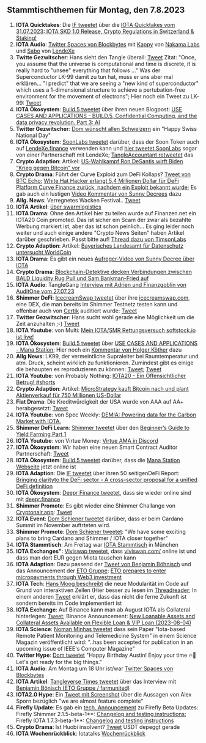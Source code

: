 ## Stammtischthemen für Montag, den 7.8.2023

1. **IOTA Quicktakes**: Die [IF tweetet]() über die [IOTA Quicktakes vom 31.07.2023: IOTA SKD 1.0 Release, Crypto Regulations in Switzerland & Staking!](https://www.youtube.com/watch?v=WYA7KNjS5zc)
2. **IOTA Audio**: [Twitter Spaces von Blockbytes](https://twitter.com/blockbytescom/status/1685688238650863616?s=20) mit [Kappy](https://twitter.com/Rob_Daykin) von [Nakama Labs](https://twitter.com/Nakama_Labs) und [Sabo](https://twitter.com/Sabo_LX) von [LendeXe](https://twitter.com/LendeXeFinance)
3. **Twitte Gezwitscher**: Hans sieht den Tangle überall: [Tweet](https://twitter.com/hus_qy/status/1686174914871476224?s=20) Zitat: "Once, you assume that the universe is computational and time is discrete, it is really hard to "unsee" everything that follows ..." Was der Superconductor LK-99 damit zu tun hat, muss er uns aber mal erklären... "I predict" that we are seeing a "new kind of superconductor"  which uses a 1-dimensional structure to achieve a pertubation-free environment for the movement of electrons"; Hier noch ein Tweet zu LK-99: [Tweet](https://twitter.com/Andercot/status/1686215574177841152?s=20)
4. **IOTA Ökosystem**: [Build.5 tweetet](https://twitter.com/build5tech/status/1686264605298098176?s=20) über ihren neuen Blogpost: [USE CASES AND APPLICATIONS - BUILD.5, Confidential Computing, and the data privacy revolution. Part 3: AI](https://build5.com/blog/cc-ai/)
5. **Twitter Gezwitscher**: [Dom wünscht allen Schweizern](https://twitter.com/DomSchiener/status/1686308332817018880?s=20) ein "Happy Swiss National Day"
6. **IOTA Ökosystem**: [SoonLabs tweetet](https://twitter.com/soon_labs/status/1686245881140686848?s=20) darüber, dass der Soon Token auch auf [LendeXe.finance](https://lendexe.fi/) verwenden kann und [hier tweetet SoonLabs](https://twitter.com/soon_labs/status/1686293954151559168?s=20) sogar von einer Partnerschaft mit LendeXe; [TangleAccountant retweetet](https://twitter.com/TangleAcctant/status/1686358685855944704?s=20) das
7. **Crypto Adaption**: Artikel: [US-Wahlkampf Ron DeSantis wirft Biden “Krieg gegen Bitcoin” vor ](https://www.btc-echo.de/schlagzeilen/ron-desantis-wirft-biden-krieg-gegen-bitcoin-vor-168916/)
8. **Crypto Drama**: Führt der Curve Exploid zum DeFi Kollaps? [Tweet von BTC Echo](https://twitter.com/btcecho/status/1686054612984352768?s=20); [White Hat Hacker erlangt 5,4 Millionen Dollar für DeFi Platform Curve Finance zurück, nachdem ein Exploit bekannt wurde](https://de.cryptonews.com/news/white-hat-hacker-erlangt-54-millionen-dollar-fur-defi-platform-curve-finance-zuruck.htm); Es gab auch ein lustigen [Video Kommentar von Sunny Decrees](https://twitter.com/Pleb_Style/status/1686333360916803585?s=20) dazu
9. **Allg. News**: Verregnetes Wacken Festival.. [Tweet](https://twitter.com/DerCasus/status/1686083837451784193?s=20)
10. **IOTA Artikel**: [über swarmlogistics](https://eustartup.news/startup-showcase-swarm-logistics-revolutionizing-fleet-control-systems/)
11. **IOTA Drama**: Ohne den Artikel hier zu teilen wurde auf Finanzen.net ein IOTA20 Coin promoted. Das ist sicher ein Scam der zwar als bezahlte Werbung markiert ist, aber das ist schon peinlich... Es ging leider noch weiter und auch einige andere "Crypto News Seiten" haben Artikel darüber geschrieben. Passt bitte auf! [Thread dazu von TimsonLabs](https://twitter.com/TimsonLabs/status/1686496744467468288?s=20)
12. **Crypto Adaption**: Artikel: [Bayerisches Landesamt für Datenschutz untersucht WorldCoin](https://de.beincrypto.com/bayerisches-landesamt-fuer-datenschutz-untersucht-worldcoin/?utm_source=twitter&utm_medium=social)
13. **IOTA Drama**: Es gibt ein neues [Aufreger-Video von Sunny Decree über IOTA](https://www.youtube.com/live/6ep4HHDYdiA?feature=share&t=3346) 
14. **Crypto Drama**: [Blockchain-Detektive decken Verbindungen zwischen BALD Liquidity Rug Pull und Sam Bankman-Fried auf](https://www.crypto-news-flash.com/de/blockchain-sleuths-uncover-links-between-bald-liquidity-rug-pull-and-sam-bankman-fried/?feed_id=22045&_unique_id=64c8c86527a75)
15. **IOTA Audio**: TangleGang [Interview mit Adrien und Finanzgoblin von AuditOne vom 27.07.23](https://www.youtube.com/watch?v=vIqRnzd5DTs)
16. **Shimmer DeFi**: [IcecreamSwap tweetet](https://twitter.com/icecream_swap/status/1686354183539019776?s=20) über ihre [icecreamswap.com](https://icecreamswap.com/), eine DEX, die man bereits im Shimmer Testnetz testen kann und offenbar auch von [Certik](https://twitter.com/CertiK) auditiert wurde: [Tweet](https://twitter.com/icecream_swap/status/1686625732556959744?s=20)
17. **Twitter Gezwitscher**: Hans sucht wohl gerade eine Möglichkeit um die Zeit anzuhalten ;-) [Tweet](https://twitter.com/hus_qy/status/1686362826497990662?s=20)
18. **IOTA Youtube**: von Multi: [Mein IOTA/SMR Rettungsversuch softstock.io ist live!](https://youtu.be/pHBCRNEuuFw)
19. **IOTA Ökosystem**: [Build.5 tweetet](https://twitter.com/build5tech/status/1686643888763932673?s=20) über [USE CASES AND APPLICATIONS - Mana Station](https://build5.com/blog/mana/); Hier noch ein [Kommentar von Holger Köther](https://twitter.com/HolgerKoether/status/1686646953935839232?s=20) dazu
20. **Allg News**: LK99, der vermeintliche Supraleiter bei Raumtemperatur und atm. Druck, scheint wirklich zu funktionieren. Zumindest gibt es einige die behaupten es reproduzieren zu können: [Tweet](https://twitter.com/nimorotem/status/1686483337978970112?s=20); [Tweet](https://twitter.com/lere0_0/status/1686363900651151360?s=20)
21. **IOTA Youtube**: von Probably Nothing: [IOTA20 - Ein Offensichtlicher Betrug! #shorts](https://www.youtube.com/watch?v=K_xyGUYWJ48)
22. **Crypto Adaption**: Artikel: [MicroStrategy kauft Bitcoin nach und plant Aktienverkauf für 750 Millionen US-Dollar](https://www.blocktrainer.de/microstrategy-kauft-bitcoin-und-plant-aktienverkauf-fuer-750-millionen-usd/)
23. **Fiat Drama**: Die Kreditwürdigkeit der USA wurde von AAA auf AA+ herabgesetzt: [Tweet](https://twitter.com/ASvanevik/status/1686666888338980864?s=20)
24. **IOTA Youtube**: von Spec Weekly: [DEMIA: Powering data for the Carbon Market with IOTA.](https://www.youtube.com/watch?v=oZiMr6BBldI)
25. **Shimmer DeFi Learn**: [Shimmer tweetet](https://twitter.com/shimmernet/status/1686728968643194880?s=20) über den [Beginner’s Guide to Yield Farming Part 1](https://blog.shimmer.network/beginners-guide-yield-farming-part-1/)
26. **IOTA Youtube**: von Virtue Money: [Virtue AMA in Discord](https://www.youtube.com/watch?v=mEguZu0lJYs)
27. **IOTA Ökosystem**: Wir haben eine neuen Smart Contract Auditor Partnerschaft: [Tweet](https://twitter.com/marcobesier/status/1687004929045467136?s=20)
28. **IOTA Ökosystem**: [Build.5 tweetet](https://twitter.com/build5tech/status/1687014827364143104?s=20) darüber, dass die [Mana Station Webseite](https://build5.com/mana/) jetzt online ist
29. **IOTA Adaption**: Die [IF tweetet](https://twitter.com/iota/status/1687085920997056513?s=20) über ihren 50 seitigenDeFi Report: [Bringing clarityto the DeFi sector - A cross-sector proposal for a unified DeFi definition](https://files.iota.org/comms/Bringing_clarity_to_the_DeFi_sector.pdf)
30. **IOTA Ökosystem**: [Deepr Finance tweetet](https://twitter.com/DeeprFinance/status/1687095153478299648?s=20), dass sie wieder online sind mit [deepr.finance](https://deepr.finance/)
31. **Shimmer Promote**: Es gibt wieder eine Shimmer Challange von [Cryptonair.app](https://cryptonaire.app/): [Tweet](https://twitter.com/cryptochefs_io/status/1687418110163197952?s=20)
32. **IOTA Event**: [Dom Schiener tweetet](https://twitter.com/DomSchiener/status/1687384019787280384?s=20) darüber, dass er beim Cardano Summit im November auftrteten wird.
33. **Shimmer Promote**: [Dom Schiener tweetet](https://twitter.com/DomSchiener/status/1687388726106664960?s=20): "We have some exciting plans to bring Cardano and Shimmer / IOTA closer together"
34. **IOTA Stammtisch**: Am Freitag war [IOTA Stammtisch](https://www.meetup.com/iota-muc/events/294828472) in München
35. **IOTA Exchanges"**: [Viviswap tweetet](https://twitter.com/viviswapcom/status/1687107693797142528?s=20), dass [viviswap.com/](https://viviswap.com/) online ist und dass man dort EUR gegen Miota tauschen kann
36. **IOTA Adaption**: Dazu passend der [Tweet von Benjamin Böhnisch](https://twitter.com/BenBoenisch/status/1687477221223464960?s=20) und das Announcement der [ETO Gruppe](https://twitter.com/EtoGruppe): [ETO prepares to enter micropayments through Web3 investment](https://www.etogruppe.com/en/news/eto-news/eto-prepares-to-enter-micropayments-through-web3-investment.html)
37. **IOTA Tech**: [Hans Moog beschreibt](https://twitter.com/hus_qy/status/1687453112846454784?s=20) die neue Modularität im Code auf Grund von interaktiven Zellen (Hier besser zu lesen im [Threadreader](https://threadreaderapp.com/thread/1687453112846454784.html); In einem anderen [Tweet](https://twitter.com/hus_qy/status/1687860987565625344?s=20) erklärt er, dass das nicht die ferne Zukunft ist sondern bereits im Code implementiert ist
38. **IOTA Exchange**: Auf Binance kann man ab August IOTA als Collateral hinterlegen: [Tweet](https://twitter.com/kowei1995/status/1688444842127564800?s=20); Binance Announcement: [New Loanable Assets and Collateral Assets Available on Flexible Loan & VIP Loan (2023-08-04)](https://www.binance.com/en/support/announcement/new-loanable-assets-and-collateral-assets-available-on-flexible-loan-vip-loan-2023-08-04-9c8303191b1a4a6bbd7458b3e4ff668d)
39. **IOTA Science**: [Noman Minhas tweetet](https://twitter.com/hack0grammer/status/1688110164979679232?s=20) dass sein Paper "Iota-based Remote Patient Monitoring and Telemedicine System" in einem Science Magazin veröffentlicht wird: "..has been accepted for publication in an upcoming issue of IEEE's Computer Magazine"
40. **Twitter Hype**: [Dom tweetet](https://twitter.com/DomSchiener/status/1688133147332882432?s=20) "Happy Birthday Austin! Enjoy your time 🔥💪 Let's get ready for the big things."
41. **IOTA Audio**: Am Montag um 18 Uhr ist/war [Twitter Spaces von Blockbytes](https://twitter.com/blockbytescom/status/1688212224634990594?s=20)
42. **IOTA Artikel**: [Tangleverse Times tweetet](https://twitter.com/TangleverseWeb/status/1688162980326739968?s=20) über das Interview mit [Benjamin Bönisch (ETO Gruppe / farmunited)](https://www.times.tangleverse.io/benjamin-bonisch/)
43. **IOTA2.0 Hype**: Ein [Tweet mit Screenshot](https://twitter.com/Vrom14286662/status/1687843080374771712?s=20) über die Aussagen von Alex Sporn bezüglich "we are almost feature complete"
44. **Firefly Update**: Es gab ein [tech. Announcement](https://discord.com/channels/397872799483428865/800810467928309790/1137003153909362830) zu Firefly Beta Updates: Firefly Shimmer 2.1.5-beta-1**: [Changelog and testing instructions](https://discord.com/channels/397872799483428865/998627792717627443/1136681022851911782); Firefly IOTA 1.7.3-beta-1**: [Changelog and testing instructions](https://discord.com/channels/397872799483428865/998627792717627443/1136671400799780864)
45. **Crypto Drama**: Ist Huobi insolvent? [Tweet](https://twitter.com/adamscochran/status/1687959096316542976?s=20) USDT depeggt gerade
46. **IOTA Wochenrückblick**: Iotatalks [Wochenrückblick](https://www.iota-talk.com/index.php?article/312-wochenr%C3%BCckblick-vom-30-juli-bis-5-august-2023/)
